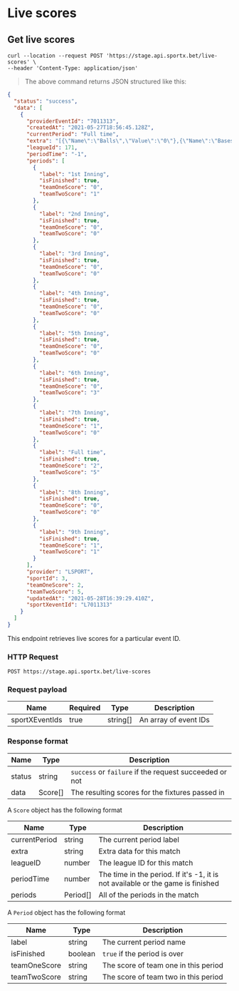 # Live scores

## Get live scores

```shell
curl --location --request POST 'https://stage.api.sportx.bet/live-scores' \
--header 'Content-Type: application/json'
```

> The above command returns JSON structured like this:

```json
{
  "status": "success",
  "data": [
    {
      "providerEventId": "7011313",
      "createdAt": "2021-05-27T18:56:45.128Z",
      "currentPeriod": "Full time",
      "extra": "[{\"Name\":\"Balls\",\"Value\":\"0\"},{\"Name\":\"Bases\",\"Value\":\"0/0/1\"},{\"Name\":\"Strikes\",\"Value\":\"0\"},{\"Name\":\"Outs\",\"Value\":\"3\"},{\"Name\":\"Turn\",\"Value\":\"1\"}]",
      "leagueId": 171,
      "periodTime": "-1",
      "periods": [
        {
          "label": "1st Inning",
          "isFinished": true,
          "teamOneScore": "0",
          "teamTwoScore": "1"
        },
        {
          "label": "2nd Inning",
          "isFinished": true,
          "teamOneScore": "0",
          "teamTwoScore": "0"
        },
        {
          "label": "3rd Inning",
          "isFinished": true,
          "teamOneScore": "0",
          "teamTwoScore": "0"
        },
        {
          "label": "4th Inning",
          "isFinished": true,
          "teamOneScore": "0",
          "teamTwoScore": "0"
        },
        {
          "label": "5th Inning",
          "isFinished": true,
          "teamOneScore": "0",
          "teamTwoScore": "0"
        },
        {
          "label": "6th Inning",
          "isFinished": true,
          "teamOneScore": "0",
          "teamTwoScore": "3"
        },
        {
          "label": "7th Inning",
          "isFinished": true,
          "teamOneScore": "1",
          "teamTwoScore": "0"
        },
        {
          "label": "Full time",
          "isFinished": true,
          "teamOneScore": "2",
          "teamTwoScore": "5"
        },
        {
          "label": "8th Inning",
          "isFinished": true,
          "teamOneScore": "0",
          "teamTwoScore": "0"
        },
        {
          "label": "9th Inning",
          "isFinished": true,
          "teamOneScore": "1",
          "teamTwoScore": "1"
        }
      ],
      "provider": "LSPORT",
      "sportId": 3,
      "teamOneScore": 2,
      "teamTwoScore": 5,
      "updatedAt": "2021-05-28T16:39:29.410Z",
      "sportXeventId": "L7011313"
    }
  ]
}
```

This endpoint retrieves live scores for a particular event ID.

### HTTP Request

`POST https://stage.api.sportx.bet/live-scores`

### Request payload

Name | Required | Type | Description
--- | --- | --- | ---
sportXEventIds | true | string[] | An array of event IDs

### Response format

Name | Type | Description
--- | --- | ---
status | string | `success` or `failure` if the request succeeded or not
data | Score[] | The resulting scores for the fixtures passed in

A `Score` object has the following format

Name | Type | Description
--- | --- | ---
currentPeriod | string | The current period label
extra | string | Extra data for this match
leagueID | number | The league ID for this match
periodTime | number | The time in the period. If it's -1, it is not available or the game is finished
periods | Period[] | All of the periods in the match

A `Period` object has the following format

Name | Type | Description
--- | --- | ---
label | string | The current period name
isFinished | boolean | `true` if the period is over
teamOneScore | string | The score of team one in this period
teamTwoScore | string | The score of team two in this period

